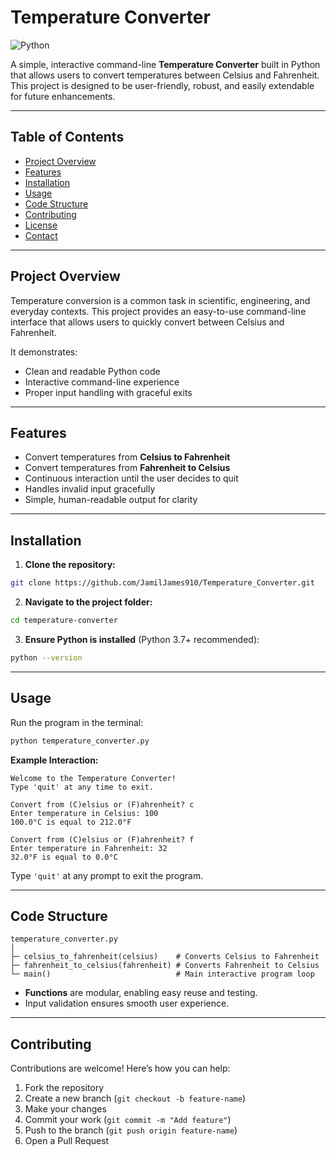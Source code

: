 # Temperature Converter

![Python](https://img.shields.io/badge/Python-3.11-blue?logo=python&logoColor=white)  

A simple, interactive command-line **Temperature Converter** built in Python that allows users to convert temperatures between Celsius and Fahrenheit. This project is designed to be user-friendly, robust, and easily extendable for future enhancements.

---

## Table of Contents
- [Project Overview](#project-overview)
- [Features](#features)
- [Installation](#installation)
- [Usage](#usage)
- [Code Structure](#code-structure)
- [Contributing](#contributing)
- [License](#license)
- [Contact](#contact)

---

## Project Overview

Temperature conversion is a common task in scientific, engineering, and everyday contexts. This project provides an easy-to-use command-line interface that allows users to quickly convert between Celsius and Fahrenheit.  

It demonstrates:
- Clean and readable Python code
- Interactive command-line experience
- Proper input handling with graceful exits

---

## Features

- Convert temperatures from **Celsius to Fahrenheit**
- Convert temperatures from **Fahrenheit to Celsius**
- Continuous interaction until the user decides to quit
- Handles invalid input gracefully
- Simple, human-readable output for clarity

---

## Installation

1. **Clone the repository:**

```bash
git clone https://github.com/JamilJames910/Temperature_Converter.git
````

2. **Navigate to the project folder:**

```bash
cd temperature-converter
```

3. **Ensure Python is installed** (Python 3.7+ recommended):

```bash
python --version
```

---

## Usage

Run the program in the terminal:

```bash
python temperature_converter.py
```

**Example Interaction:**

```
Welcome to the Temperature Converter!
Type 'quit' at any time to exit.

Convert from (C)elsius or (F)ahrenheit? c
Enter temperature in Celsius: 100
100.0°C is equal to 212.0°F

Convert from (C)elsius or (F)ahrenheit? f
Enter temperature in Fahrenheit: 32
32.0°F is equal to 0.0°C
```

Type `'quit'` at any prompt to exit the program.

---

## Code Structure

```
temperature_converter.py
│
├─ celsius_to_fahrenheit(celsius)    # Converts Celsius to Fahrenheit
├─ fahrenheit_to_celsius(fahrenheit) # Converts Fahrenheit to Celsius
└─ main()                            # Main interactive program loop
```

* **Functions** are modular, enabling easy reuse and testing.
* Input validation ensures smooth user experience.

---

## Contributing

Contributions are welcome! Here’s how you can help:

1. Fork the repository
2. Create a new branch (`git checkout -b feature-name`)
3. Make your changes
4. Commit your work (`git commit -m "Add feature"`)
5. Push to the branch (`git push origin feature-name`)
6. Open a Pull Request

